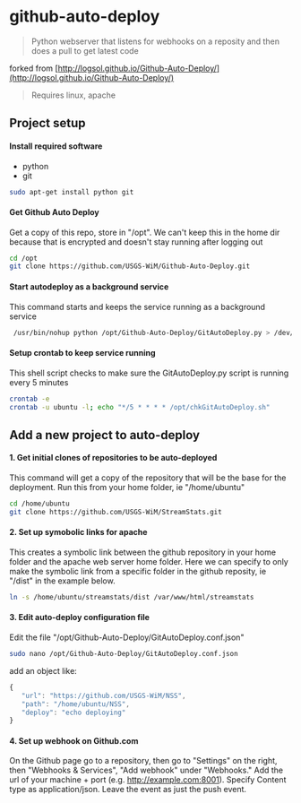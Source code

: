 # github-auto-deploy

> Python webserver that listens for webhooks on a reposity and then does a pull to get latest code   
> 
forked from [http://logsol.github.io/Github-Auto-Deploy/](http://logsol.github.io/Github-Auto-Deploy/)   

>Requires linux, apache


## Project setup

#### Install required software

 - python
 - git
```bash
sudo apt-get install python git
```

#### Get Github Auto Deploy
Get a copy of this repo, store in "/opt".  We can't keep this in the home dir because that is encrypted and doesn't stay running after logging out
```bash
cd /opt
git clone https://github.com/USGS-WiM/Github-Auto-Deploy.git
```

#### Start autodeploy as a background service
This command starts and keeps the service running as a background service

```bash
 /usr/bin/nohup python /opt/Github-Auto-Deploy/GitAutoDeploy.py > /dev/null 2>&1 &
```

#### Setup crontab to keep service running
This shell script checks to make sure the GitAutoDeploy.py script is running every 5 minutes

```bash
crontab -e
crontab -u ubuntu -l; echo "*/5 * * * * /opt/chkGitAutoDeploy.sh"
```

## Add a new project to auto-deploy

#### 1.  Get initial clones of repositories to be auto-deployed
This command will get a copy of the repository that will be the base for the deployment.  Run this from your home folder, ie "/home/ubuntu"
```bash
cd /home/ubuntu
git clone https://github.com/USGS-WiM/StreamStats.git
```

#### 2.  Set up symobolic links for apache 
This creates a symbolic link between the github repository in your home folder and the apache web server home folder.  Here we can specify to only make the symbolic link from a specific folder in the github reposity, ie "/dist" in the example below.

```bash
ln -s /home/ubuntu/streamstats/dist /var/www/html/streamstats
```

#### 3.  Edit auto-deploy configuration file
 Edit the file "/opt/Github-Auto-Deploy/GitAutoDeploy.conf.json"
```bash
sudo nano /opt/Github-Auto-Deploy/GitAutoDeploy.conf.json
```

add an object like:
```javascript
{
   "url": "https://github.com/USGS-WiM/NSS",
   "path": "/home/ubuntu/NSS",
   "deploy": "echo deploying"
}
```

#### 4.  Set up webhook on Github.com
On the Github page go to a repository, then go to "Settings" on the right, then "Webhooks & Services", "Add webhook" under "Webhooks."  Add the url of your machine + port (e.g. http://example.com:8001).  Specify Content type as application/json.   Leave the event as just the push event.

